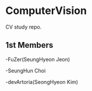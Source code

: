 # ComputerVision
CV study repo.  
## 1st Members
-FuZer(SeungHyeon Jeon)

-SeungHun Choi

-devArtoria(SeongHyeon Kim)
